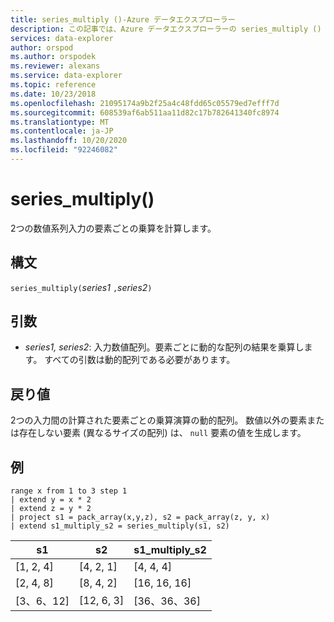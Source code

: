 ```yaml
---
title: series_multiply ()-Azure データエクスプローラー
description: この記事では、Azure データエクスプローラーの series_multiply () について説明します。
services: data-explorer
author: orspod
ms.author: orspodek
ms.reviewer: alexans
ms.service: data-explorer
ms.topic: reference
ms.date: 10/23/2018
ms.openlocfilehash: 21095174a9b2f25a4c48fdd65c05579ed7efff7d
ms.sourcegitcommit: 608539af6ab511aa11d82c17b782641340fc8974
ms.translationtype: MT
ms.contentlocale: ja-JP
ms.lasthandoff: 10/20/2020
ms.locfileid: "92246082"
---
```

# <a name="series_multiply"></a>series_multiply()

2つの数値系列入力の要素ごとの乗算を計算します。

## <a name="syntax"></a>構文

`series_multiply(`*series1* `,`*series2*`)`

## <a name="arguments"></a>引数

* *series1, series2*: 入力数値配列。要素ごとに動的な配列の結果を乗算します。 すべての引数は動的配列である必要があります。 

## <a name="returns"></a>戻り値

2つの入力間の計算された要素ごとの乗算演算の動的配列。 数値以外の要素または存在しない要素 (異なるサイズの配列) は、 `null` 要素の値を生成します。

## <a name="example"></a>例

<!-- csl: https://help.kusto.windows.net:443/Samples -->
```kusto
range x from 1 to 3 step 1
| extend y = x * 2
| extend z = y * 2
| project s1 = pack_array(x,y,z), s2 = pack_array(z, y, x)
| extend s1_multiply_s2 = series_multiply(s1, s2)
```

|s1         |s2|        s1_multiply_s2|
|---|---|---|
|[1, 2, 4]    |[4, 2, 1]|   [4, 4, 4]|
|[2, 4, 8]    |[8, 4, 2]|   [16, 16, 16]|
|[3、6、12]   |[12, 6, 3]|  [36、36、36]|
